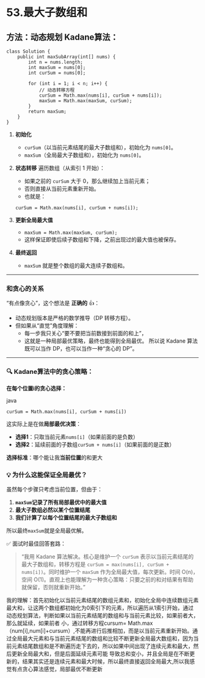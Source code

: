 # 53.最大子数组和

## 方法：动态规划 Kadane算法：

```
class Solution {
    public int maxSubArray(int[] nums) {
        int n = nums.length;
        int maxSum = nums[0];
        int curSum = nums[0];
        
        for (int i = 1; i < n; i++) {
            // 动态转移方程
            curSum = Math.max(nums[i], curSum + nums[i]);
            maxSum = Math.max(maxSum, curSum);
        }
        return maxSum;
    }
}

```

1. **初始化**

    - `curSum`（以当前元素结尾的最大子数组和），初始化为 `nums[0]`。
    - `maxSum`（全局最大子数组和），初始化为 `nums[0]`。

2. **状态转移**
   遍历数组（从索引 1 开始）：

    - 如果之前的 `curSum` 大于 0，那么继续加上当前元素；
    - 否则直接从当前元素重新开始。
    - 也就是：

   ```
   curSum = Math.max(nums[i], curSum + nums[i]);
   ```

3. **更新全局最大值**

    - `maxSum = Math.max(maxSum, curSum);`
    - 这样保证即使后续子数组和下降，之前出现过的最大值也被保存。

4. **最终返回**

    - `maxSum` 就是整个数组的最大连续子数组和。

------

### 和贪心的关系

“有点像贪心”，这个想法是 **正确的** 👍：

- 动态规划版本是严格的数学推导（DP 转移方程）。
- 但如果从“直觉”角度理解：
    - 每一步我只关心“要不要把当前数接到前面的和上”，
    - 这就是一种局部最优策略，最终也能得到全局最优。
      所以说 Kadane 算法既可以当作 DP，也可以当作一种“贪心的 DP”。

------

### 🔍 Kadane算法中的贪心策略：

**在每个位置i的贪心选择：**

java

```
curSum = Math.max(nums[i], curSum + nums[i])
```



这实际上是在做**局部最优决策**：

- **选择1**：只取当前元素`nums[i]`（如果前面的是负数）
- **选择2**：延续前面的子数组`curSum + nums[i]`（如果前面的是正数）

**选择标准**：哪个能让我**当前位置**的和更大

### 💡 为什么这能保证全局最优？

虽然每个步骤只考虑当前位置，但由于：

1. **`maxSum`记录了所有局部最优中的最大值**
2. **最大子数组必然以某个位置结尾**
3. **我们计算了以每个位置结尾的最大子数组和**

所以最终`maxSum`就是全局最优解。

✅ 面试时最佳回答套路：

> “我用 Kadane 算法解决。核心是维护一个 `curSum` 表示以当前元素结尾的最大子数组和，转移方程是 `curSum = max(nums[i], curSum + nums[i])`。同时维护一个 `maxSum` 作为全局最大值，每次更新。时间 O(n)，空间 O(1)。直观上也能理解为一种贪心策略：只要之前的和对结果有帮助就保留，否则就重新开始。”

我的理解：首先初始化以当前元素结尾的数组元素和，初始化全局中连续数组元素最大和，让这两个数组都初始化为0索引下的元素，所以遍历从1索引开始，通过动态规划算法，判断如果以当前元素结尾的数组和与当前元素比较，如果前者大，那么就延续，如果前者 小，通过转移方程cursum= Math.max（num[i],num[i]+cursum）,不能再进行后推相加，而是以当前元素重新开始。通过全局最大元素和与当前元素结尾的数组和比较不断更新全局最大数组和，因为当前元素结尾数组和是不断遍历走下去的，所以如果中间出现了连续元素和最大，然后更新全局最大和，但是后面延续元素可能 导致总和变小，并且全局是在不断更新的，结果其实还是连续元素和最大时候，所以最终直接返回全局最大,所以我感觉有点贪心算法感觉，局部最优不断更新
